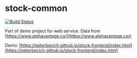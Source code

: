 # stock-common

[![Build Status](https://travis-ci.org/peterbecich/stock-common.svg?branch=master)](https://travis-ci.org/peterbecich/stock-common)

Part of demo project for web service.  Data from [https://www.alphavantage.co/](https://www.alphavantage.co/)

Demo:
[https://peterbecich.github.io/stock-frontend/index.html](https://peterbecich.github.io/stock-frontend/index.html)
